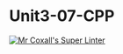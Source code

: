# Unit3-07-CPP
[![Mr Coxall's Super Linter](https://github.com/ICS3U-Programming-KevinC/Unit3-07-CPP/workflows/Mr%20Coxall's%20Super%20Linter/badge.svg)](https://github.com/ICS3U-Programming-KevinC/Unit3-07-CPP/actions/)

